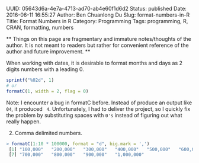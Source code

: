 UUID: 05643d6a-4e7a-4713-ad70-ab4e60f1d6d2
Status: published
Date: 2016-06-11 16:55:27
Author: Ben Chuanlong Du
Slug: format-numbers-in-R
Title: Format Numbers in R
Category: Programming
Tags: programming, R, CRAN, formatting, numbers

**
Things on this page are
fragmentary and immature notes/thoughts of the author.
It is not meant to readers
but rather for convenient reference of the author and future improvement.
**

When working with dates, 
it is desirable to format months and days as 2 digits numbers with a leading 0.
```R
sprintf("%02d", 1)
# or 
formatC(1, width = 2, flag = 0)
```
Note: I encounter a bug in formatC before. 
Instead of produce an output like `04`, 
it produced ` 4`. 
Unfortunately, 
I had to deliver the project, 
so I quickly fix the problem by substituting spaces with `0's`
instead of figuring out what really happen.


2. Comma delimited numbers.
```R
> formatC(1:10 * 100000, format = "d", big.mark = ',')
 [1] "100,000"   "200,000"   "300,000"   "400,000"   "500,000"   "600,000"  
 [7] "700,000"   "800,000"   "900,000"   "1,000,000"
```
